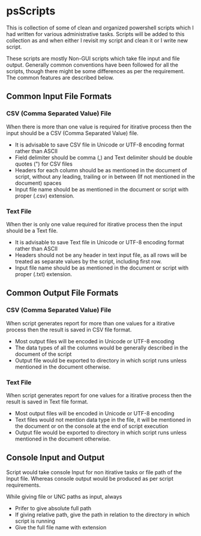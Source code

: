 psScripts
===

This is collection of some of clean and organized powershell scripts which I had written for various administrative tasks. Scripts will be added to this collection as and when either I revisit my script and clean it or I write new script.

These scripts are mostly Non-GUI scripts which take file input and file output. Generally common conventions have been followed for all the scripts, though there might be some differences as per the requirement. The common features are described below.

## Common Input File Formats

### CSV (Comma Separated Value) File

When there is more than one value is required for itirative process then the input should be a CSV (Comma Separated Value) file.

* It is advisable to save CSV file in Unicode or UTF-8 encoding format rather than ASCII
* Field delimiter should be comma (,) and Text delimiter should be double quotes (") for CSV files
* Headers for each column should be as mentioned in the document of script, without any leading, trailing or in between (If not mentioned in the document) spaces
* Input file name should be as mentioned in the document or script with proper (.csv) extension.

### Text File

When ther is only one value required for itirative process then the input should be a Text file.

* It is advisable to save Text file in Unicode or UTF-8 encoding format rather than ASCII
* Headers should not be any header in text input file, as all rows will be treated as separate values by the script, including first row.
* Input file name should be as mentioned in the document or script with proper (.txt) extension.

## Common Output File Formats

### CSV (Comma Separated Value) File

When script generates report for more than one values for a itirative process then the result is saved in CSV file format.

* Most output files will be encoded in Unicode or UTF-8 encoding
* The data types of all the columns would be generally described in the document of the script
* Output file would be exported to directory in which script runs unless mentioned in the document otherwise.

### Text File

When script generates report for one values for a itirative process then the result is saved in Text file format.

* Most output files will be encoded in Unicode or UTF-8 encoding
* Text files would not mention data type in the file, it will be mentioned in the document or on the console at the end of script execution
* Output file would be exported to directory in which script runs unless mentioned in the document otherwise.

## Console Input and Output

Script would take console Input for non itirative tasks or file path of the Input file. Whereas console output would be produced as per script requirements.

While giving file or UNC paths as input, always

* Prifer to give absolute full path
* If giving relative path, give the path in relation to the directory in which script is running
* Give the full file name with extension
